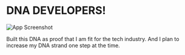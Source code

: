 
# DNA DEVELOPERS!

![App Screenshot](https://via.placeholder.com/468x300?text=App+Screenshot+Here)

Built this DNA as proof that I am fit for the tech industry. And I plan to increase my DNA strand one step at the time.


